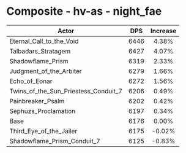# Composite - hv-as - night_fae
| Actor | DPS | Increase |
|---|:---:|:---:|
|Eternal_Call_to_the_Void|6446|4.38%|
|Talbadars_Stratagem|6427|4.07%|
|Shadowflame_Prism|6319|2.33%|
|Judgment_of_the_Arbiter|6279|1.66%|
|Echo_of_Eonar|6272|1.56%|
|Twins_of_the_Sun_Priestess_Conduit_7|6206|0.49%|
|Painbreaker_Psalm|6202|0.42%|
|Sephuzs_Proclamation|6197|0.34%|
|Base|6176|0.00%|
|Third_Eye_of_the_Jailer|6175|-0.02%|
|Shadowflame_Prism_Conduit_7|6125|-0.83%|
